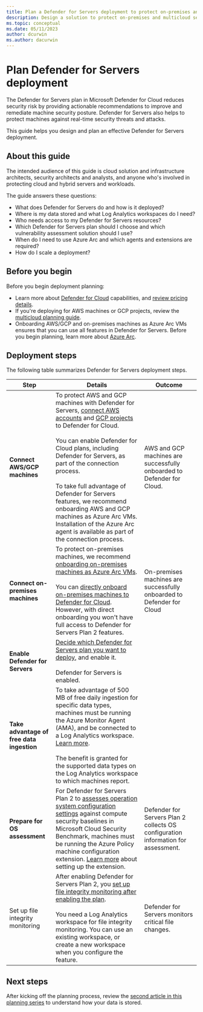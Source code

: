 ```yaml
---
title: Plan a Defender for Servers deployment to protect on-premises and multicloud servers
description: Design a solution to protect on-premises and multicloud servers with Microsoft Defender for Servers.
ms.topic: conceptual
ms.date: 05/11/2023
author: dcurwin
ms.author: dacurwin
---
```

# Plan Defender for Servers deployment

The Defender for Servers plan in Microsoft Defender for Cloud reduces security risk by providing actionable recommendations to improve and remediate machine security posture. Defender for Servers also helps to protect machines against real-time security threats and attacks.

This guide helps you design and plan an effective Defender for Servers deployment.

## About this guide

The intended audience of this guide is cloud solution and infrastructure architects, security architects and analysts, and anyone who's involved in protecting cloud and hybrid servers and workloads.

The guide answers these questions:

- What does Defender for Servers do and how is it deployed?
- Where is my data stored and what Log Analytics workspaces do I need?
- Who needs access to my Defender for Servers resources?
- Which Defender for Servers plan should I choose and which vulnerability assessment solution should I use?
- When do I need to use Azure Arc and which agents and extensions are required?
- How do I scale a deployment?

## Before you begin

Before you begin deployment planning:

- Learn more about [Defender for Cloud](defender-for-cloud-introduction.md) capabilities, and [review pricing details](https://azure.microsoft.com/pricing/details/defender-for-cloud/).
- If you're deploying for AWS machines or GCP projects, review the [multicloud planning guide](plan-multicloud-security-get-started.md).
- Onboarding AWS/GCP and on-premises machines as Azure Arc VMs ensures that you can use all features in Defender for Servers. Before you begin planning, learn more about [Azure Arc](/azure/azure-arc/).


## Deployment steps

The following table summarizes Defender for Servers deployment steps.

**Step** | **Details** | **Outcome**
--- | --- | ---                      | 
**Connect AWS/GCP machines**   | To protect AWS and GCP machines with Defender for Servers, [connect AWS accounts](quickstart-onboard-aws.md) and [GCP projects](quickstart-onboard-gcp.md) to Defender for Cloud.<br/><br/> You can enable Defender for Cloud plans, including Defender for Servers, as part of the connection process.<br/><br/> To take full advantage of Defender for Servers features, we recommend onboarding AWS and GCP machines as Azure Arc VMs. Installation of the Azure Arc agent is available as part of the connection process. | AWS and GCP machines are successfully onboarded to Defender for Cloud. 
**Connect on-premises machines** | To protect on-premises machines, we recommend [onboarding on-premises machines as Azure Arc VMs](quickstart-onboard-machines).<br/><br/> You can [directly onboard on-premises machines to Defender for Cloud](onboard-machines-with-defender-for-endpoint.md). However, with direct onboarding you won't have full access to Defender for Servers Plan 2 features. | On-premises machines are successfully onboarded to Defender for Cloud 
**Enable Defender for Servers** | [Decide which Defender for Servers plan you want to deploy](defender-for-servers-overview.md#defender-for-servers-plans), and enable it.<br /><br />Defender for Servers is enabled.
**Take advantage of free data ingestion** | To take advantage of 500 MB of free daily ingestion for specific data types, machines must be running the Azure Monitor Agent (AMA), and be connected to a Log Analytics workspace. [Learn more](data-ingestion-benefit.md).<br/><br/> The benefit is granted for the supported data types on the Log Analytics workspace to which machines report.
**Prepare for OS assessment** | For Defender for Servers Plan 2 to [assesses operation system configuration settings](operating-system-misconfiguration.md) against compute security baselines in Microsoft Cloud Security Benchmark, machines must be running the Azure Policy machine configuration extension. [Learn more](security-baseline-guest-configuration.md) about setting up the extension. | Defender for Servers Plan 2 collects OS configuration information for assessment.
Set up file integrity monitoring | After enabling Defender for Servers Plan 2, you [set up file integrity monitoring after enabling the plan](file-integrity-monitoring-overview.md).<br/><br/> You need a Log Analytics workspace for file integrity monitoring. You can use an existing workspace, or create a new workspace when you configure the feature. | Defender for Servers monitors critical file changes. 

## Next steps

After kicking off the planning process, review the [second article in this planning series](plan-defender-for-servers-data-workspace.md) to understand how your data is stored.
